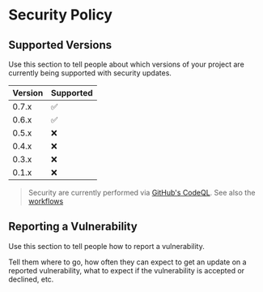 # Security Policy

## Supported Versions

Use this section to tell people about which versions of your project are
currently being supported with security updates.

| Version | Supported          |
| ------- | ------------------ |
| 0.7.x   | :white_check_mark: |
| 0.6.x   | :white_check_mark: |
| 0.5.x   | :x:                |
| 0.4.x   | :x:                |
| 0.3.x   | :x:                |
| 0.1.x   | :x:                |

> Security are currently performed via [GitHub's CodeQL][1]. See also the
> [workflows][2]

## Reporting a Vulnerability

Use this section to tell people how to report a vulnerability.

Tell them where to go, how often they can expect to get an update on a reported
vulnerability, what to expect if the vulnerability is accepted or declined, etc.

[1]: https://securitylab.github.com/tools/codeql/
[2]: https://github.com/Anselmoo/spectrafit/blob/main/.github/workflows/codeql-analysis.yml
